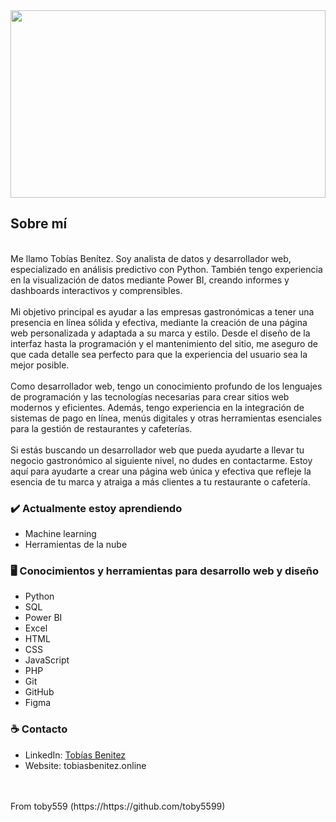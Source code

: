 <img src="https://raw.githubusercontent.com/toby5599/toby5599/main/imágenes/header.png" width="100%" height="300" />

## Sobre mí
<br>
Me llamo Tobías Benítez. Soy analista de datos y desarrollador web, especializado en análisis predictivo con Python. También tengo experiencia en la visualización de datos mediante Power BI, creando informes y dashboards interactivos y comprensibles.
<br>
<br>
Mi objetivo principal es ayudar a las empresas gastronómicas a tener una presencia en línea sólida y efectiva, mediante la creación de una página web personalizada y adaptada a su marca y estilo. Desde el diseño de la interfaz hasta la programación y el mantenimiento del sitio, me aseguro de que cada detalle sea perfecto para que la experiencia del usuario sea la mejor posible.
<br>
<br>
Como desarrollador web, tengo un conocimiento profundo de los lenguajes de programación y las tecnologías necesarias para crear sitios web modernos y eficientes. Además, tengo experiencia en la integración de sistemas de pago en línea, menús digitales y otras herramientas esenciales para la gestión de restaurantes y cafeterías.
<br><br>
Si estás buscando un desarrollador web que pueda ayudarte a llevar tu negocio gastronómico al siguiente nivel, no dudes en contactarme. Estoy aquí para ayudarte a crear una página web única y efectiva que refleje la esencia de tu marca y atraiga a más clientes a tu restaurante o cafetería.

### ✔️ Actualmente estoy aprendiendo
- Machine learning
- Herramientas de la nube

### 	🖥️ Conocimientos y herramientas para desarrollo web y diseño
  - Python
  - SQL
  - Power BI
  - Excel
  - HTML
  - CSS
  - JavaScript
  - PHP
  - Git
  - GitHub
  - Figma

### ☕ Contacto
- LinkedIn: <a href = "https://www.linkedin.com/in/tobías-benitez/">Tobías Benitez</a>
- Website: tobiasbenitez.online
<br>
<br>
From toby559 (https://https://github.com/toby5599)

